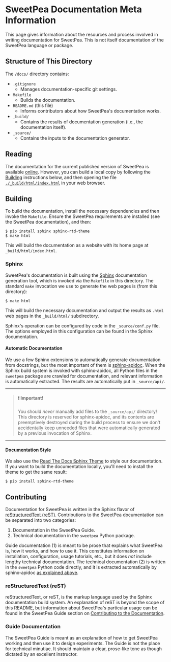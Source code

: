 # SweetPea Documentation Meta Information

This page gives information about the resources and process involved in writing
documentation for SweetPea. This is not itself documentation of the SweetPea
language or package.


## Structure of This Directory

The `/docs/` directory contains:

  * `.gitignore`
      * Manages documentation-specific git settings.
  * `Makefile`
      * Builds the documentation.
  * `README.md` (this file)
      * Informs contributors about how SweetPea's documentation works.
  * `_build/`
      * Contains the results of documentation generation (i.e., the
        documentation itself).
  * `_source/`
      * Contains the inputs to the documentation generator.


## Reading

The documentation for the current published version of SweetPea is available
[online](https://sweetpea-org.github.io). However, you can build a local copy by
following the [Building](#building) instructions below, and then opening the
file [`./_build/html/index.html`](./_build/html/index.html) in your web
browser.


## Building

To build the documentation, install the necessary dependencies and then invoke
the `Makefile`. Ensure the SweetPea requirements are installed (see the SweetPea
documentation), and then:

    $ pip install sphinx sphinx-rtd-theme
    $ make html

This will build the documentation as a website with its home page at
`_build/html/index.html`.


### Sphinx

SweetPea's documentation is built using the
[Sphinx](https://www.sphinx-doc.org/en/master/) documentation generation tool,
which is invoked via the `Makefile` in this directory. The standard `make`
invocation we use to generate the web pages is (from this directory):

    $ make html

This will build the necessary documentation and output the results as `.html`
web pages in the `_build/html/` subdirectory.

Sphinx's operation can be configured by code in the `_source/conf.py` file. The
options employed in this configuration can be found in the Sphinx documentation.


#### Automatic Documentation

We use a few Sphinx extensions to automatically generate documentation from
docstrings, but the most important of them is
[sphinx-apidoc](https://www.sphinx-doc.org/en/master/man/sphinx-apidoc.html).
When the Sphinx build system is invoked with sphinx-apidoc, all Python files in
the `sweetpea` package are crawled for documentation, and relevant information
is automatically extracted. The results are automatically put in
`_source/api/`.

---

> #### :exclamation: Important!
>
> You should *never* manually add files to the `_source/api/` directory! This
> directory is reserved for sphinx-apidoc, and its contents are preemptively
> destroyed during the build process to ensure we don't accidentally keep
> unneeded files that were automatically generated by a previous invocation of
> Sphinx.

---


#### Documentation Style

We also use the [Read The Docs Sphinx
Theme](https://sphinx-rtd-theme.readthedocs.io/en/stable/) to style our
documentation. If you want to build the documentation locally, you'll need to
install the theme to get the same result:

    $ pip install sphinx-rtd-theme


## Contributing

Documentation for SweetPea is written in the Sphinx flavor of [reStructuredText
(reST)](https://www.sphinx-doc.org/en/master/usage/restructuredtext/index.html).
Contributions to the SweetPea documentation can be separated into two
categories:

  1. Documentation in the SweetPea Guide.
  2. Technical documentation in the `sweetpea` Python package.

Guide documentation (1) is meant to be prose that explains what SweetPea is, how
it works, and how to use it. This constitutes information on installation,
configuration, usage tutorials, etc., but it does *not* include lengthy
technical documentation. The technical documentation (2) is written in the
`sweetpea` Python code directly, and it is extracted automatically by
sphinx-apidoc [as explained above](#automatic-documentation).


### reStructuredText (reST)

reStructuredText, or reST, is the markup language used by the Sphinx
documentation build system. An explanation of reST is beyond the scope of this
README, but information about SweetPea's particular usage can be found in the
SweetPea Guide section on [Contributing to the
Documentation](https://sweetpea-org.github.io/guide/contributing/documentation).


### Guide Documentation

The SweetPea Guide is meant as an explanation of how to get SweetPea working and
then use it to design experiments. The Guide is not the place for technical
minutiae. It should maintain a clear, prose-like tone as though dictated by an
excellent instructor.
